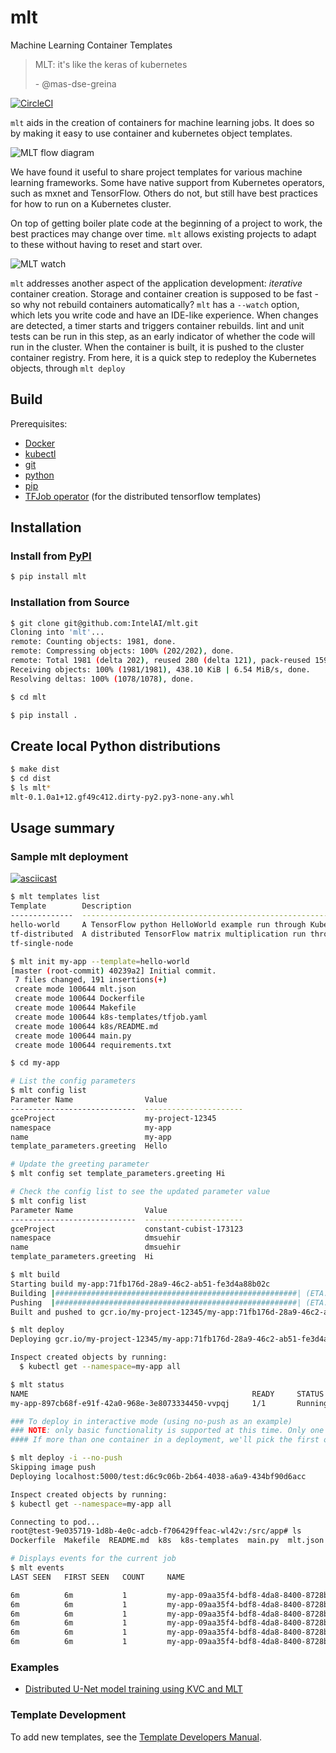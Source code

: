 # mlt
Machine Learning Container Templates

> MLT: it's like the keras of kubernetes
>
> \- @mas-dse-greina

[![CircleCI](https://circleci.com/gh/IntelAI/mlt.svg?style=svg&circle-token=239cc4305ca25063bf9a40cd332c822f5e64663f)](https://circleci.com/gh/IntelAI/mlt)

`mlt` aids in the creation of containers for machine learning jobs.
It does so by making it easy to use container and kubernetes object templates.

![MLT flow diagram](docs/mlt.png)

We have found it useful to share project templates for various machine learning frameworks. Some have native support from Kubernetes operators, such as mxnet and TensorFlow. Others do not, but still have best practices for how to run on a Kubernetes cluster.

On top of getting boiler plate code at the beginning of a project to work, the best practices may change over time. `mlt` allows existing projects to adapt to these without having to reset and start over.

![MLT watch](docs/watch.png)

`mlt` addresses another aspect of the application development: _iterative_ container creation. Storage and container creation is supposed to be fast - so why not rebuild containers automatically?
`mlt` has a `--watch` option, which lets you write code and have an IDE-like experience.
When changes are detected, a timer starts and triggers container rebuilds.
lint and unit tests can be run in this step, as an early indicator of whether the code will run in the cluster.
When the container is built, it is pushed to the cluster container registry.
From here, it is a quick step to redeploy the Kubernetes objects, through `mlt deploy`


## Build

Prerequisites:
- [Docker](https://docs.docker.com/install/)
- [kubectl](https://kubernetes.io/docs/tasks/tools/install-kubectl/)
- [git](https://git-scm.com/book/en/v2/Getting-Started-Installing-Git)
- [python](https://www.python.org/downloads/)
- [pip](https://pip.pypa.io/en/stable/installing/)
- [TFJob operator](https://github.com/kubeflow/tf-operator#installing-the-tfjob-crd-and-operator-on-your-k8s-cluster) (for the distributed tensorflow templates)


## Installation

### Install from [PyPI](https://pypi.org/)
```bash
$ pip install mlt
```

### Installation from Source

```bash
$ git clone git@github.com:IntelAI/mlt.git
Cloning into 'mlt'...
remote: Counting objects: 1981, done.
remote: Compressing objects: 100% (202/202), done.
remote: Total 1981 (delta 202), reused 280 (delta 121), pack-reused 1599
Receiving objects: 100% (1981/1981), 438.10 KiB | 6.54 MiB/s, done.
Resolving deltas: 100% (1078/1078), done.

$ cd mlt

$ pip install .
```

## Create local Python distributions
```bash
$ make dist
$ cd dist
$ ls mlt*
mlt-0.1.0a1+12.gf49c412.dirty-py2.py3-none-any.whl
```

## Usage summary

### Sample mlt deployment
[![asciicast](https://asciinema.org/a/171353.png)](https://asciinema.org/a/171353)

```bash
$ mlt templates list
Template        Description
--------------  ----------------------------------------------------------------------------------------------
hello-world     A TensorFlow python HelloWorld example run through Kubernetes Jobs.
tf-distributed  A distributed TensorFlow matrix multiplication run through the TensorFlow Kubernetes Operator.
tf-single-node

$ mlt init my-app --template=hello-world
[master (root-commit) 40239a2] Initial commit.
 7 files changed, 191 insertions(+)
 create mode 100644 mlt.json
 create mode 100644 Dockerfile
 create mode 100644 Makefile
 create mode 100644 k8s-templates/tfjob.yaml
 create mode 100644 k8s/README.md
 create mode 100644 main.py
 create mode 100644 requirements.txt

$ cd my-app

# List the config parameters
$ mlt config list
Parameter Name                Value
----------------------------  ----------------------
gceProject                    my-project-12345
namespace                     my-app
name                          my-app
template_parameters.greeting  Hello

# Update the greeting parameter
$ mlt config set template_parameters.greeting Hi

# Check the config list to see the updated parameter value
$ mlt config list
Parameter Name                Value
----------------------------  ----------------------
gceProject                    constant-cubist-173123
namespace                     dmsuehir
name                          dmsuehir
template_parameters.greeting  Hi

$ mlt build
Starting build my-app:71fb176d-28a9-46c2-ab51-fe3d4a88b02c
Building |######################################################| (ETA:  0:00:00)
Pushing  |######################################################| (ETA:  0:00:00)
Built and pushed to gcr.io/my-project-12345/my-app:71fb176d-28a9-46c2-ab51-fe3d4a88b02c

$ mlt deploy
Deploying gcr.io/my-project-12345/my-app:71fb176d-28a9-46c2-ab51-fe3d4a88b02c

Inspect created objects by running:
  $ kubectl get --namespace=my-app all

$ mlt status
NAME                                                  READY     STATUS    RESTARTS   AGE       IP            NODE
my-app-897cb68f-e91f-42a0-968e-3e8073334450-vvpqj     1/1       Running   0          14s       10.23.45.67   gke-my-cluster-highmem-8-skylake-1

### To deploy in interactive mode (using no-push as an example)
### NOTE: only basic functionality is supported at this time. Only one container and one pod in a deployment for now.
#### If more than one container in a deployment, we'll pick the first one we find and deploy that.

$ mlt deploy -i --no-push
Skipping image push
Deploying localhost:5000/test:d6c9c06b-2b64-4038-a6a9-434bf90d6acc

Inspect created objects by running:
$ kubectl get --namespace=my-app all

Connecting to pod...
root@test-9e035719-1d8b-4e0c-adcb-f706429ffeac-wl42v:/src/app# ls
Dockerfile  Makefile  README.md  k8s  k8s-templates  main.py  mlt.json	requirements.txt

# Displays events for the current job
$ mlt events
LAST SEEN   FIRST SEEN   COUNT     NAME                                                                            KIND      SUBOBJECT                     TYPE      REASON                  SOURCE                                                   MESSAGE

6m          6m           1         my-app-09aa35f4-bdf8-4da8-8400-8728bf7afa33-sqzqg.152f8f13466696b4              Pod                                     Normal    Scheduled               default-scheduler                                        Successfully assigned my-app-09aa35f4-bdf8-4da8-8400-8728bf7afa33-sqzqg to gke-dls-us-n1-highmem-8-skylake-82af83b4-8nvh
6m          6m           1         my-app-09aa35f4-bdf8-4da8-8400-8728bf7afa33-sqzqg.152f8f134ff373d7              Pod                                     Normal    SuccessfulMountVolume   kubelet, gke-dls-us-n1-highmem-8-skylake-82af83b4-8nvh   MountVolume.SetUp succeeded for volume "default-token-grq2c"
6m          6m           1         my-app-09aa35f4-bdf8-4da8-8400-8728bf7afa33-sqzqg.152f8f1399b33ba0              Pod       spec.containers{my-app}       Normal    Pulled                  kubelet, gke-dls-us-n1-highmem-8-skylake-82af83b4-8nvh   Container image "gcr.io/my-project-12345/my-app:b9f124d2-ef34-4d66-b137-b8a6026bf782" already present on machine
6m          6m           1         my-app-09aa35f4-bdf8-4da8-8400-8728bf7afa33-sqzqg.152f8f139dec0dc3              Pod       spec.containers{my-app}       Normal    Created                 kubelet, gke-dls-us-n1-highmem-8-skylake-82af83b4-8nvh   Created container
6m          6m           1         my-app-09aa35f4-bdf8-4da8-8400-8728bf7afa33-sqzqg.152f8f13a2ea0ff6              Pod       spec.containers{my-app}       Normal    Started                 kubelet, gke-dls-us-n1-highmem-8-skylake-82af83b4-8nvh   Started container
6m          6m           1         my-app-09aa35f4-bdf8-4da8-8400-8728bf7afa33.152f8f13461279e4                    Job                                     Normal    SuccessfulCreate        job-controller                                           Created pod: my-app-09aa35f4-bdf8-4da8-8400-8728bf7afa33-sqzqg


```

### Examples

* [Distributed U-Net model training using KVC and MLT](examples/distributed_unet)

### Template Development

To add new templates, see the [Template Developers Manual](docs/template_developers.md).
